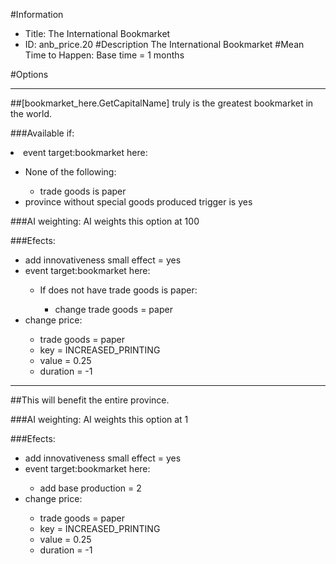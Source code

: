 #Information
 - Title: The International Bookmarket
 - ID: anb_price.20
#Description
The International Bookmarket
#Mean Time to Happen:
Base time = 1 months

#Options

___
##[bookmarket_here.GetCapitalName] truly is the greatest bookmarket in the world.

###Available if:
<li>event target:bookmarket here:</li><ul><li>None of the following:</li><ul><li>trade goods is paper</li></ul><li>province without special goods produced trigger is yes</li></ul>

###AI weighting:
AI weights this option at 100


###Efects:<ul><li>add innovativeness small effect = yes</li><li>event target:bookmarket here:</li><ul><li>If does not have trade goods is paper:</li><ul><li>change trade goods = paper</li></ul></ul><li>change price:</li><ul><li>trade goods = paper</li><li>key = INCREASED_PRINTING</li><li>value = 0.25</li><li>duration = -1</li></ul></ul>

___
##This will benefit the entire province.

###AI weighting:
AI weights this option at 1


###Efects:<ul><li>add innovativeness small effect = yes</li><li>event target:bookmarket here:</li><ul><li>add base production = 2</li></ul><li>change price:</li><ul><li>trade goods = paper</li><li>key = INCREASED_PRINTING</li><li>value = 0.25</li><li>duration = -1</li></ul></ul>

